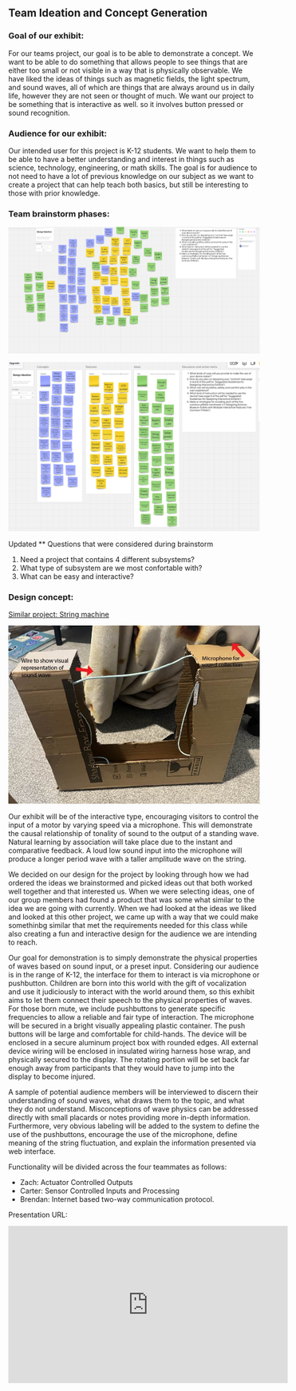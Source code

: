 ## Team Ideation and Concept Generation

### Goal of our exhibit:

For our teams project, our goal is to be able to demonstrate a concept. We want to be able to do something that allows people to see things that are either too small or not visible in a way that is physically observable. We have liked the ideas of things such as magnetic fields, the light spectrum, and sound waves, all of which are things that are always around us in daily life, however they are not seen or thought of much. We want our project to be something that is interactive as well. so it involves button pressed or sound recognition.

### Audience for our exhibit:

Our intended user for this project is K-12 students. We want to help them to be able to have a better understanding and interest in things such as science, technology, engineering, or math skills. The goal is for audience to not need to have a lot of previous knowledge on our subject as we want to create a project that can help teach both basics, but still be interesting to those with prior knowledge.

### Team brainstorm phases:

![Ideas before organization](<Screenshot (116).png>)

![Organized brainstorming ideas](<Screenshot (115).png>)

Updated ** Questions that were considered during brainstorm
1) Need a project that contains 4 different subsystems?
2) What type of subsystem are we most confortable with?
3) What can be easy and interactive?

### Design concept:

[Similar project: String machine](<https://www.exploratorium.edu/snacks/string-machine>)

![Team protype mock representation](Protype.jpg)

Our exhibit will be of the interactive type, encouraging visitors to control the input of a motor by varying speed via a microphone. This will demonstrate the causal relationship of tonality of sound to the output of a standing wave. Natural learning by association will take place due to the instant and comparative feedback. A loud low sound input into the microphone will produce a longer period wave with a taller amplitude wave on the string. 

We decided on our design for the project by looking through how we had ordered the ideas we brainstormed and picked ideas out that both worked well together and that interested us. When we were selecting ideas, one of our group members had found a product that was some what similar to the idea we are going with currently. When we had looked at the ideas we liked and looked at this other project, we came up with a way that we could make somethinbg similar that met the requirements needed for this class while also creating a fun and interactive design for the audience we are intending to reach.

Our goal for demonstration is to simply demonstrate the physical properties of waves based on sound input, or a preset input. Considering our audience is in the range of K-12, the interface for them to interact is via microphone or pushbutton. Children are born into this world with the gift of vocalization and use it judiciously to interact with the world around them, so this exhibit aims to let them connect their speech to the physical properties of waves. For those born mute, we include pushbuttons to generate specific frequencies to allow a reliable and fair type of interaction. The microphone will be secured in a bright visually appealing plastic container. The push buttons will be large and comfortable for child-hands. The device will be enclosed in a secure aluminum project box with rounded edges. All external device wiring will be enclosed in insulated wiring harness hose wrap, and physically secured to the display. The rotating portion will be set back far enough away from participants that they would have to jump into the display to become injured. 

A sample of potential audience members will be interviewed to discern their understanding of sound waves, what draws them to the topic, and what they do not understand. Misconceptions of wave physics can be addressed directly with small placards or notes providing more in-depth information. Furthermore, very obvious labeling will be added to the system to define the use of the pushbuttons, encourage the use of the microphone, define meaning of the string fluctuation, and explain the information presented via web interface. 

Functionality will be divided across the four teammates as follows:
 - Zach: Actuator Controlled Outputs
 - Carter: Sensor Controlled Inputs and Processing
 - Brendan: Internet based two-way communication protocol. 



Presentation URL: 
<iframe width="560" height="315" src="https://www.youtube.com/embed/Tab7B2oGWzE?si=hOPViFCjGyavay8b" title="YouTube video player" frameborder="0" allow="accelerometer; autoplay; clipboard-write; encrypted-media; gyroscope; picture-in-picture; web-share" referrerpolicy="strict-origin-when-cross-origin" allowfullscreen></iframe>
